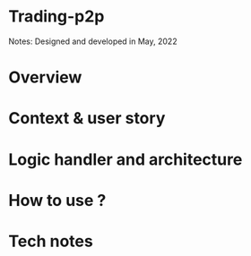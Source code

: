 # Trading-p2p
Notes: Designed and developed in May, 2022

# Overview


# Context & user story 


# Logic handler and architecture



# How to use ?


# Tech notes

